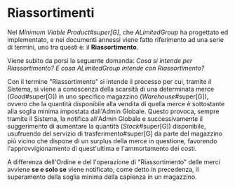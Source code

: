 # Riassortimenti

Nel _Minimum Viable Product#super[G]_, che _ALimitedGroup_ ha progettato ed implementato, e nei documenti annessi viene fatto riferimento ad una serie di termini, uno tra questi è: il **Riassortimento**.

Viene subito da porsi la seguente domanda:
_Cosa si intende per Riassortimento? E cosa ALimitedGroup intende con Riassortimento?_

Con il termine "Riassortimento" si intende il processo per cui, tramite il Sistema, si viene a conoscenza della scarsità di una determinata merce (_Good_#super[G]) in uno specifico magazzino (_Warehouse_#super[G]), ovvero che la quantità disponibile alla vendita di quella merce è sottostante alla soglia minima impostata dall'Admin Globale.
Questo provoca, sempre tramite il Sistema, la notifica all'Admin Globale e successivamente il suggerimento di aumentare la quantità (_Stock_#super[G]) disponibile, usufruendo del servizio di trasferimento#super[G] da parte del magazzino più vicino che dispone di un surplus della merce in questione, favorendo l'approvvigionamento di quest'ultima e l'ammortamento dei costi.

A differenza dell'Ordine e del l'operazione di "Riassortimento" delle merci avviene **se e solo se** viene notificato, come detto in precedenza, il superamento della soglia minima della capienza in un magazzino.
